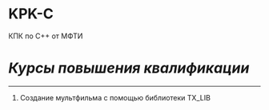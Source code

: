 # KPK-C
КПК по C++ от МФТИ

# *Курсы повышения квалификации*
------------------------------
1. Создание мультфильма с помощью библиотеки TX_LIB
